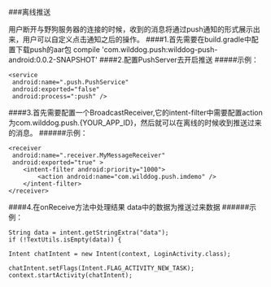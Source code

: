 ###离线推送 


用户断开与野狗服务器的连接的时候，收到的消息将通过push通知的形式展示出来，用户可以自定义点击通知之后的操作。
####1.首先需要在build.gradle中配置下载push的aar包
	compile 'com.wilddog.push:wilddog-push-android:0.0.2-SNAPSHOT'
####2.配置PushServer去开启推送
#####示例：
```
<service
 android:name=".push.PushService"
 android:exported="false"
 android:process=":push" />
 ```
####3.首先需要配置一个BroadcastReceiver,它的intent-filter中需要配置action为com.wilddog.push.{YOUR_APP_ID}，然后就可以在离线的时候收到推送过来的消息。
######示例：
```
<receiver
 android:name=".receiver.MyMessageReceiver"
 android:exported="true" >
    <intent-filter android:priority="1000">
        <action android:name="com.wilddog.push.imdemo" />
    </intent-filter>
</receiver>
```
####4.在onReceive方法中处理结果  data中的数据为推送过来数据
######示例：
```
String data = intent.getStringExtra("data");
if (!TextUtils.isEmpty(data)) {
   
Intent chatIntent = new Intent(context, LoginActivity.class);
                  
chatIntent.setFlags(Intent.FLAG_ACTIVITY_NEW_TASK);
context.startActivity(chatIntent);
    
```
 



 